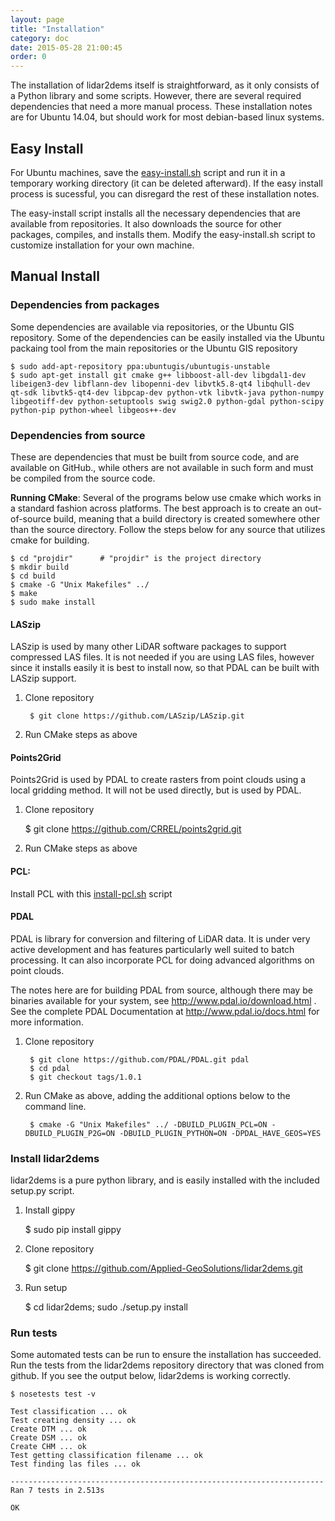 ```yaml
---
layout: page
title: "Installation"
category: doc
date: 2015-05-28 21:00:45
order: 0
---
```


The installation of lidar2dems itself is straightforward, as it only consists of a Python library and some scripts. However, there are several required dependencies that need a more manual process. These installation notes are for Ubuntu 14.04, but should work for most debian-based linux systems.

## Easy Install
For Ubuntu machines, save the [easy-install.sh](/lidar2dems/assets/easy-install.sh) script and run it in a temporary working directory (it can be deleted afterward).  If the easy install process is sucessful, you can disregard the rest of these installation notes.

The easy-install script installs all the necessary dependencies that are available from repositories. It also downloads the source for other packages, compiles, and installs them. Modify the easy-install.sh script to customize installation for your own machine. 

## Manual Install

### Dependencies from packages
Some dependencies are available via repositories, or the Ubuntu GIS repository.
Some of the dependencies can be easily installed via the Ubuntu packaing tool from the main repositories or the Ubuntu GIS repository

~~~~
$ sudo add-apt-repository ppa:ubuntugis/ubuntugis-unstable
$ sudo apt-get install git cmake g++ libboost-all-dev libgdal1-dev libeigen3-dev libflann-dev libopenni-dev libvtk5.8-qt4 libqhull-dev qt-sdk libvtk5-qt4-dev libpcap-dev python-vtk libvtk-java python-numpy libgeotiff-dev python-setuptools swig swig2.0 python-gdal python-scipy python-pip python-wheel libgeos++-dev
~~~~

### Dependencies from source
These are dependencies that must be built from source code, and are available on GitHub., while others are not available in such form and must be compiled from the source code.

**Running CMake**: Several of the programs below use cmake which works in a standard fashion across platforms. The best approach is to create an out-of-source build, meaning that a build directory is created somewhere other than the source directory. Follow the steps below for any source that utilizes cmake for building.

~~~
$ cd "projdir"      # "projdir" is the project directory
$ mkdir build
$ cd build
$ cmake -G "Unix Makefiles" ../
$ make
$ sudo make install
~~~


#### LASzip
LASzip is used by many other LiDAR software packages to support compressed LAS files. It is not needed if you are using LAS files, however since it installs easily it is best to install now, so that PDAL can be built with LASzip support.

1. Clone repository

        $ git clone https://github.com/LASzip/LASzip.git

2. Run CMake steps as above

#### Points2Grid
Points2Grid is used by PDAL to create rasters from point clouds using a local gridding method. It will not be used directly, but is used by PDAL.

1. Clone repository

    $ git clone https://github.com/CRREL/points2grid.git

2. Run CMake steps as above

#### PCL:
Install PCL with this [install-pcl.sh](/lidar2dems/assets/install-pcl.sh) script

#### PDAL
PDAL is library for conversion and filtering of LiDAR data. It is under very active development and has features particularly well suited to batch processing.  It can also incorporate PCL for doing advanced algorithms on point clouds.

The notes here are for building PDAL from source, although there may be binaries available for your system, see http://www.pdal.io/download.html .
See the complete PDAL Documentation at http://www.pdal.io/docs.html for more information.

1. Clone repository

        $ git clone https://github.com/PDAL/PDAL.git pdal
        $ cd pdal
        $ git checkout tags/1.0.1

2. Run CMake as above, adding the additional options below to the command line.
        
        $ cmake -G "Unix Makefiles" ../ -DBUILD_PLUGIN_PCL=ON -DBUILD_PLUGIN_P2G=ON -DBUILD_PLUGIN_PYTHON=ON -DPDAL_HAVE_GEOS=YES


### Install lidar2dems
lidar2dems is a pure python library, and is easily installed with the included setup.py script.  

1. Install gippy

    $ sudo pip install gippy

2. Clone repository

	$ git clone https://github.com/Applied-GeoSolutions/lidar2dems.git

3. Run setup
	
	$ cd lidar2dems; sudo ./setup.py install

### Run tests
Some automated tests can be run to ensure the installation has succeeded.   Run the tests from the lidar2dems repository directory that was cloned from github. If you see the output below, lidar2dems is working correctly.

~~~
$ nosetests test -v

Test classification ... ok
Test creating density ... ok
Create DTM ... ok
Create DSM ... ok
Create CHM ... ok
Test getting classification filename ... ok
Test finding las files ... ok

----------------------------------------------------------------------
Ran 7 tests in 2.513s

OK
~~~
